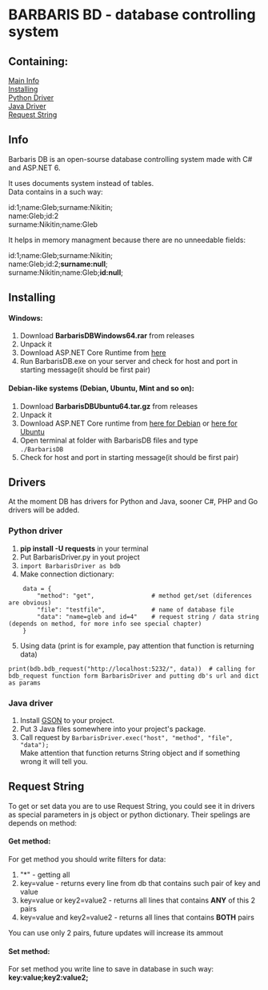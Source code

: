 # BARBARIS BD - database controlling system
## Containing:
[Main Info](#info)<br>
[Installing](#installing)<br>
[Python Driver](#python_driver)<br>
[Java Driver](#java-driver)<br>
[Request String](#request_string)

## Info<a name="info"></a>
Barbaris DB is an open-sourse database controlling system made with C# and ASP.NET 6.<br>

It uses documents system instead of tables. <br>
Data contains in a such way:<br>

id:1;name:Gleb;surname:Nikitin;<br>
name:Gleb;id:2<br>
surname:Nikitin;name:Gleb

It helps in memory managment because there are no unneedable fields:

id:1;name:Gleb;surname:Nikitin;<br>
name:Gleb;id:2;<b>surname:null</b>;<br>
surname:Nikitin;name:Gleb;<b>id:null</b>;

## Installing<a name="installing"></a>
#### Windows:
1) Download <b>BarbarisDBWindows64.rar</b> from releases
2) Unpack it
3) Download ASP.NET Core Runtime from <a href="https://dotnet.microsoft.com/en-us/download/dotnet/6.0">here</a>
4) Run BarbarisDB.exe on your server and check for host and port in starting message(it should be first pair)

#### Debian-like systems (Debian, Ubuntu, Mint and so on):
1) Download <b>BarbarisDBUbuntu64.tar.gz</b> from releases
2) Unpack it
3) Download ASP.NET Core runtime from <a href="https://docs.microsoft.com/ru-ru/dotnet/core/install/linux-debian">here for Debian</a> or <a href="https://docs.microsoft.com/ru-ru/dotnet/core/install/linux-ubuntu">here for Ubuntu</a>
4) Open terminal at folder with BarbarisDB files and type<br>
``` ./BarbarisDB ```
5) Check for host and port in starting message(it should be first pair)

## Drivers
At the moment DB has drivers for Python and Java, sooner C#, PHP and Go drivers will be added.
    
### Python driver<a name="python_driver"></a>

1) <b>pip install -U requests</b> in your terminal
2) Put BarbarisDriver.py in yout project
3) ```import BarbarisDriver as bdb```
4) Make connection dictionary:
```
    data = {
        "method": "get",                # method get/set (diferences are obvious)
        "file": "testfile",             # name of database file
        "data": "name=gleb and id=4"    # request string / data string (depends on method, for more info see special chapter)
    }
```
5) Using data (print is for example, pay attention that function is returning data) 
```
print(bdb.bdb_request("http://localhost:5232/", data))  # calling for bdb_request function form BarbarisDriver and putting db's url and dict as params
```

### Java driver<a name="java_driver"></a>

1) Install <a href="https://github.com/google/gson#download">GSON</a> to your project.
2) Put 3 Java files somewhere into your project's package.
3) Call request by ``` BarbarisDriver.exec("host", "method", "file", "data"); ```<br>
   Make attention that function returns String object and if something wrong it will tell you.

## Request String <a name="request_string"></a>
To get or set data you are to use Request String, you could see it in drivers as special parameters in js object or python dictionary. Their spelings are depends on method:
#### Get method:
For get method you should write filters for data:
1) "*" - getting all
2) key=value - returns every line from db that contains such pair of key and value
3) key=value or key2=value2 - returns all lines that contains <b>ANY</b> of this 2 pairs
4) key=value and key2=value2 - returns all lines that contains <b>BOTH</b> pairs

You can use only 2 pairs, future updates will increase its ammout

#### Set method:
For set method you write line to save in database in such way: <b>key:value;key2:value2;</b>
